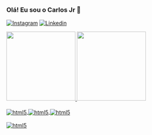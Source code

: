 ### Olá! Eu sou o Carlos Jr 👋

[![Instagram](https://img.shields.io/badge/Instagram-E4405F?style=for-the-badge&logo=instagram&logoColor=white)](https://www.instagram.com/carlosjrdev/)
[![Linkedin](https://img.shields.io/badge/LinkedIn-0077B5?style=for-the-badge&logo=linkedin&logoColor=white)](https://www.linkedin.com/in/carlos-jr-2282a2235/)

<div>
  <a href="https://github.com/carlosjrdev">
  <img height="180em" src="https://github-readme-stats.vercel.app/api?username=carlosjrdev&show_icons=true&theme=dark&include_all_commits=true&count_private=true"/>
  <img height="180em" src="https://github-readme-stats.vercel.app/api/top-langs/?username=carlosjrdev&layout=compact&langs_count=16&theme=dark"/>
</div>
                           
<div style="display": inline_block"><br/>
  <img align="center" alt="html5" src="https://img.shields.io/badge/HTML5-E34F26?style=for-the-badge&logo=html5&logoColor=white" />
  <img align="center" alt="html5" src="https://img.shields.io/badge/CSS3-1572B6?style=for-the-badge&logo=css3&logoColor=white" />
  <img align="center" alt="html5" src="https://img.shields.io/badge/JavaScript-F7DF1E?style=for-the-badge&logo=javascript&logoColor=black" />
</div>
        
<div style="display": inline_block"><br/>
  <img align="center" alt="html5" src="https://img.shields.io/badge/Figma-F24E1E?style=for-the-badge&logo=figma&logoColor=white" />
</div>                                                                                                                                                                                                                                                                         
